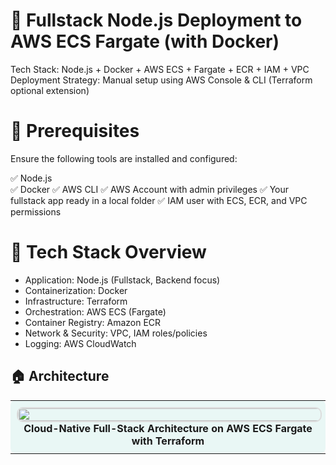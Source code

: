 
# 🚀 Fullstack Node.js Deployment to AWS ECS Fargate (with Docker)

Tech Stack: Node.js + Docker + AWS ECS + Fargate + ECR + IAM + VPC
Deployment Strategy: Manual setup using AWS Console & CLI (Terraform optional extension)

# 🔧 Prerequisites
Ensure the following tools are installed and configured:

✅ Node.js                                                                                                                                                                                      
✅ Docker                                                                                                                                                                                       ✅ AWS CLI                                                                                                                                                                                      ✅ AWS Account with admin privileges                                                                                                                                                            ✅ Your fullstack app ready in a local folder                                                                                                                                                   ✅ IAM user with ECS, ECR, and VPC permissions


#  🚧 Tech Stack Overview
- Application: Node.js (Fullstack, Backend focus)
- Containerization: Docker
- Infrastructure: Terraform
- Orchestration: AWS ECS (Fargate)
- Container Registry: Amazon ECR
- Network & Security: VPC, IAM roles/policies
- Logging: AWS CloudWatch



## 🏠 Architecture

<table style="width: 100%; margin-bottom: 20px;">
  <tr>
    <td align="center" style="padding: 10px; background-color: #e9f7f5; border-radius: 8px;">
      <img src="https://github.com/arumullayaswanth/Fullstack-nodejs-ecs-fargate-deployment/blob/62f6845bd06abeb9c61af07a37b4ff0a197e3134/documents%20file/Cloud-Native%20Full-Stack%20Architecture%20on%20AWS%20ECS%20Fargate%20with%20Terraform.png" width="1000%" style="border: 2px solid #ddd; border-radius: 10px;">
      <br><b>Cloud-Native Full-Stack Architecture on AWS ECS Fargate with Terraform</b>
    </td>
  </tr>
</table>

